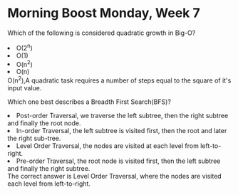 # Morning Boost Monday, Week 7

<quiz>
    <question>
        <p>Which of the following is considered quadratic growth in Big-O?</p>
        <li>O(2<sup>n</sup>)</li>
        <li>O(1)</li>
        <li correct>O(n<sup>2</sup>)</li>
        <li>O(n)</li>
        <explanation>O(n<sup>2</sup>),A quadratic task requires a number of steps equal to the square of it's input value.</explanation>
    </question>
</quiz>

<quiz>
    <question>
        <p>Which one best describes a Breadth First Search(BFS)?</p>
        <li>Post-order Traversal, we traverse the left subtree, then the right subtree and finally the root node.</li>
        <li>In-order Traversal, the left subtree is visited first, then the root and later the right sub-tree.</li>
        <li correct>Level Order Traversal, the nodes are visited at each level from left-to-right.</li>
        <li>Pre-order Traversal, the root node is visited first, then the left subtree and finally the right subtree.</li>
        <explanation> The correct answer is Level Order Traversal, where the nodes are visited each level from left-to-right.</explanation>
    </question>
</quiz>
